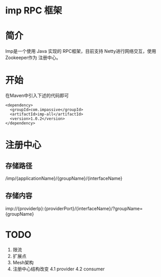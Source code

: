 # imp RPC 框架

# 简介

Imp是一个使用 Java 实现的 RPC框架，目前支持 Netty进行网络交互，使用Zookeeper作为
注册中心。

# 开始

在Maven中引入下述的代码即可
```
<dependency>
  <groupId>com.impassive</groupId>
  <artifactId>imp-all</artifactId>
  <version>1.0.2</version>
</dependency>
```
# 注册中心
## 存储路径

/imp/{applicationName}/{groupName}/{interfaceName}
## 存储内容
imp://{providerIp}:{providerPort}/{interfaceName}/?groupName={groupName}

# TODO
1. 限流
2. 扩展点
3. Mesh架构
4. 注册中心结构改变
4.1 provider
4.2 consumer